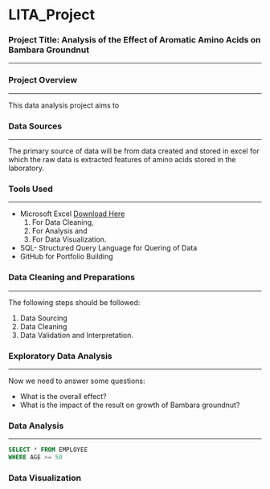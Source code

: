 # LITA_Project

### Project Title: Analysis of the Effect of Aromatic Amino Acids on Bambara Groundnut
---

### Project Overview 
---
This data analysis project aims to 

### Data Sources
---
The primary source of data will be from data created and stored in excel for which the raw data is extracted features of amino acids stored in the laboratory.

### Tools Used
---
- Microsoft Excel [Download Here](https://www.microsoft.com)
  1. For Data Cleaning,
  2. For Analysis and
  3. For Data Visualization.
- SQL- Structured Query Language for Quering of Data
- GitHub for Portfolio Building


### Data Cleaning and Preparations
---
The following steps should be followed:
1. Data Sourcing
2. Data Cleaning
3. Data Validation and Interpretation.

### Exploratory Data Analysis
---
Now we need to answer some questions:
- What is the overall effect?
- What is the impact of the result on growth of Bambara groundnut?

 
 ### Data Analysis
 ---
 ```SQL
SELECT * FROM EMPLOYEE
WHERE AGE >= 50
```

### Data Visualization

 
